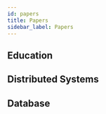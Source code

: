 ```yaml
---
id: papers
title: Papers
sidebar_label: Papers
---
```


## Education
## Distributed Systems
## Database